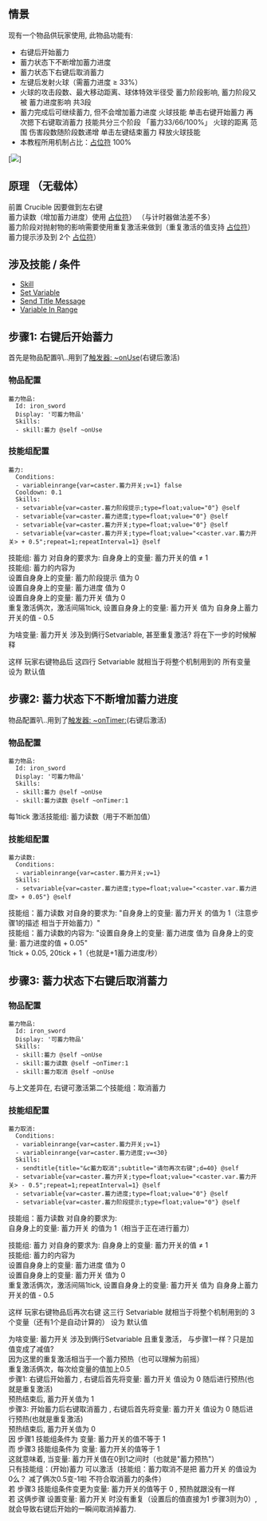 情景
------
现有一个物品供玩家使用, 此物品功能有:
- 右键后开始蓄力
- 蓄力状态下不断增加蓄力进度
- 蓄力状态下右键后取消蓄力
- 左键后发射火球（需蓄力进度 ≥ 33%）
- 火球的攻击段数、最大移动距离、球体特效半径受 蓄力阶段影响, 蓄力阶段又被 蓄力进度影响 共3段
- 蓄力完成后可继续蓄力, 但不会增加蓄力进度
火球技能
单击右键开始蓄力
再次摁下右键取消蓄力
技能共分三个阶段
「蓄力33/66/100%」
火球的距离 范围 伤害段数随阶段数递增
单击左键结束蓄力 释放火球技能
- 本教程所用机制占比：[占位符](/技能/占位符) 100%

[![](https://s20.directupload.net/images/210824/69h2je2m.gif)]

原理 （无载体）
------

前置 Crucible 因要做到左右键  
蓄力读数（增加蓄力进度）使用 [占位符](/技能/占位符)） （与计时器做法差不多）  
蓄力阶段对抛射物的影响需要使用重复激活来做到（重复激活的值支持 [占位符](/技能/占位符)）  
蓄力提示涉及到 2个 [占位符](/技能/占位符)） 


涉及技能 / 条件
------

- [Skill](/技能/列表/skill)
- [Set Variable](/技能/列表/setvariable)
- [Send Title Message](/技能/列表/sendtitlemessage)
- [Variable In Range](/条件/variableinrange)

步骤1: 右键后开始蓄力
------

首先是物品配置叭..用到了[触发器: ~onUse](/技能/触发器)(右键后激活)

### 物品配置

    蓄力物品:
      Id: iron_sword
      Display: '可蓄力物品'
      Skills:
      - skill:蓄力 @self ~onUse

### 技能组配置

    蓄力:
      Conditions:
      - variableinrange{var=caster.蓄力开关;v=1} false
      Cooldown: 0.1
      Skills:
      - setvariable{var=caster.蓄力阶段提示;type=float;value="0"} @self
      - setvariable{var=caster.蓄力进度;type=float;value="0"} @self
      - setvariable{var=caster.蓄力开关;type=float;value="0"} @self
      - setvariable{var=caster.蓄力开关;type=float;value="<caster.var.蓄力开关> + 0.5";repeat=1;repeatInterval=1} @self

技能组: 蓄力 对自身的要求为: 自身身上的变量: 蓄力开关的值 ≠ 1  
技能组: 蓄力的内容为  
设置自身身上的变量: 蓄力阶段提示 值为 0  
设置自身身上的变量: 蓄力进度 值为 0  
设置自身身上的变量: 蓄力开关 值为 0  
重复激活俩次，激活间隔1tick, 设置自身身上的变量: 蓄力开关 值为 自身身上蓄力开关的值 - 0.5  
 
为啥变量: 蓄力开关 涉及到俩行Setvariable, 甚至重复激活? 将在下一步的时候解释

这样 玩家右键物品后 这四行 Setvariable 就相当于将整个机制用到的 所有变量 设为 默认值

步骤2: 蓄力状态下不断增加蓄力进度
-------------

物品配置叭..用到了[触发器: ~onTimer:](/技能/触发器)(右键后激活)

### 物品配置

    蓄力物品:
      Id: iron_sword
      Display: '可蓄力物品'
      Skills:
      - skill:蓄力 @self ~onUse
      - skill:蓄力读数 @self ~onTimer:1

每1tick 激活技能组: 蓄力读数（用于不断加值）

### 技能组配置

    蓄力读数:
      Conditions:
      - variableinrange{var=caster.蓄力开关;v=1}
      Skills:
      - setvariable{var=caster.蓄力进度;type=float;value="<caster.var.蓄力进度> + 0.05"} @self

技能组：蓄力读数 对自身的要求为: "自身身上的变量: 蓄力开关 的值为 1（注意步骤1的描述 相当于开始蓄力）"  
技能组：蓄力读数的内容为: "设置自身身上的变量: 蓄力进度 值为 自身身上的变量: 蓄力进度的值 + 0.05"  
1tick + 0.05, 20tick + 1（也就是+1蓄力进度/秒）

步骤3: 蓄力状态下右键后取消蓄力
-------------

### 物品配置

    蓄力物品:
      Id: iron_sword
      Display: '可蓄力物品'
      Skills:
      - skill:蓄力 @self ~onUse
      - skill:蓄力读数 @self ~onTimer:1
      - skill:蓄力取消 @self ~onUse

与上文差异在, 右键可激活第二个技能组：取消蓄力

### 技能组配置

    蓄力取消:
      Conditions:
      - variableinrange{var=caster.蓄力开关;v=1}
      - variableinrange{var=caster.蓄力进度;v=<30}
      Skills:
      - sendtitle{title="&c蓄力取消";subtitle="请勿再次右键";d=40} @self
      - setvariable{var=caster.蓄力开关;type=float;value="<caster.var.蓄力开关> - 0.5";repeat=1;repeatInterval=1} @self
      - setvariable{var=caster.蓄力进度;type=float;value="0"} @self
      - setvariable{var=caster.蓄力阶段提示;type=float;value="0"} @self

技能组：蓄力读数 对自身的要求为:  
自身身上的变量: 蓄力开关 的值为 1（相当于正在进行蓄力）

技能组: 蓄力 对自身的要求为: 自身身上的变量: 蓄力开关的值 ≠ 1  
技能组: 蓄力的内容为  
设置自身身上的变量: 蓄力进度 值为 0  
设置自身身上的变量: 蓄力开关 值为 0  
重复激活俩次，激活间隔1tick, 设置自身身上的变量: 蓄力开关 值为 自身身上蓄力开关的值 - 0.5  

这样 玩家右键物品后再次右键 这三行 Setvariable 就相当于将整个机制用到的 3个变量（还有1个是自动计算的） 设为 默认值

为啥变量: 蓄力开关 涉及到俩行Setvariable 且重复激活， 与步骤1一样？只是加值变成了减值?  
因为这里的重复激活相当于一个蓄力预热（也可以理解为前摇）  
重复激活俩次，每次给变量的值加上0.5  
步骤1: 右键后开始蓄力 , 右键后首先将变量: 蓄力开关 值设为 0 随后进行预热(也就是重复激活)  
预热结束后, 蓄力开关值为 1  
步骤3: 开始蓄力后右键取消蓄力 , 右键后首先将变量: 蓄力开关 值设为 0 随后进行预热(也就是重复激活)  
预热结束后, 蓄力开关值为 0  
因 步骤1 技能组条件为 变量: 蓄力开关的值不等于 1  
而 步骤3 技能组条件为 变量: 蓄力开关的值等于 1  
这就意味着, 当变量: 蓄力开关值在0到1之间时（也就是"蓄力预热"）  
只有技能组：(开始)蓄力 可以激活（技能组：蓄力取消不是把 蓄力开关 的值设为0么？ 减了俩次0.5变-1啦 不符合取消蓄力的条件）  
若 步骤3 技能组条件变更为变量: 蓄力开关的值等于 0 , 预热就跟没有一样  
若 这俩步骤 设置变量: 蓄力开关 时没有重复（设置后的值直接为1 步骤3则为0）, 就会导致右键后开始的一瞬间取消掉蓄力.